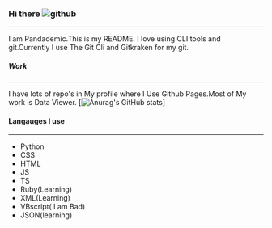 ### Hi there  ![github](https://img.shields.io/badge/GitHub-000000?style=for-the-badge&logo=GitHub&logoColor=white)
___
I am Pandademic.This is my README. I love using CLI tools and git.Currently I use The Git Cli and Gitkraken for my git.

##### Work
_____
I have lots of  repo's in My profile where I Use Github Pages.Most of My work is Data Viewer.
[![Anurag's GitHub stats](https://github-readme-stats.vercel.app/api?username=anuraghazra)]

#### Langauges I use
_____
- Python
- CSS
- HTML
- JS
- TS
- Ruby(Learning)
- XML(Learning)
- VBscript( I am Bad)
- JSON(learning)
<!--
**Pandademic/Pandademic** is a ✨ _special_ ✨ repository because its `README.md` (this file) appears on your GitHub profile.

Here are some ideas to get you started:

- 🔭 I’m currently working on ...
- 🌱 I’m currently learning ...
- 👯 I’m looking to collaborate on ...
- 🤔 I’m looking for help with ...
- 💬 Ask me about ...
- 📫 How to reach me: ...
- 😄 Pronouns: ...
- ⚡ Fun fact: ...
-->
